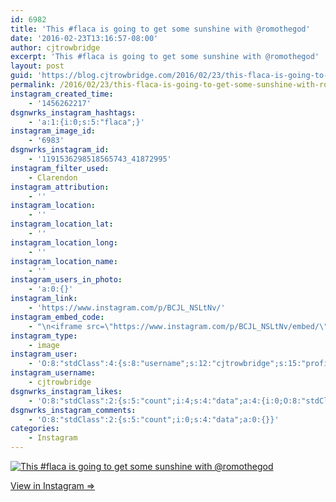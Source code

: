 ```yaml
---
id: 6982
title: 'This #flaca is going to get some sunshine with @romothegod'
date: '2016-02-23T13:16:57-08:00'
author: cjtrowbridge
excerpt: 'This #flaca is going to get some sunshine with @romothegod'
layout: post
guid: 'https://blog.cjtrowbridge.com/2016/02/23/this-flaca-is-going-to-get-some-sunshine-with-romothegod/'
permalink: /2016/02/23/this-flaca-is-going-to-get-some-sunshine-with-romothegod/
instagram_created_time:
    - '1456262217'
dsgnwrks_instagram_hashtags:
    - 'a:1:{i:0;s:5:"flaca";}'
instagram_image_id:
    - '6983'
dsgnwrks_instagram_id:
    - '1191536298518565743_41872995'
instagram_filter_used:
    - Clarendon
instagram_attribution:
    - ''
instagram_location:
    - ''
instagram_location_lat:
    - ''
instagram_location_long:
    - ''
instagram_location_name:
    - ''
instagram_users_in_photo:
    - 'a:0:{}'
instagram_link:
    - 'https://www.instagram.com/p/BCJL_NSLtNv/'
instagram_embed_code:
    - "\n<iframe src=\"https://www.instagram.com/p/BCJL_NSLtNv/embed/\" width=\"612\" height=\"710\" frameborder=\"0\" scrolling=\"no\" allowtransparency=\"true\" class=\"insta-image-embed\"></iframe>\n"
instagram_type:
    - image
instagram_user:
    - 'O:8:"stdClass":4:{s:8:"username";s:12:"cjtrowbridge";s:15:"profile_picture";s:96:"https://scontent.cdninstagram.com/t51.2885-19/s150x150/12081186_1759494767611229_280555941_a.jpg";s:2:"id";s:8:"41872995";s:9:"full_name";s:13:"CJ Trowbridge";}'
instagram_username:
    - cjtrowbridge
dsgnwrks_instagram_likes:
    - 'O:8:"stdClass":2:{s:5:"count";i:4;s:4:"data";a:4:{i:0;O:8:"stdClass":4:{s:8:"username";s:12:"insta_greggg";s:15:"profile_picture";s:87:"https://scontent.cdninstagram.com/t51.2885-19/11015509_631729920261966_1468492334_a.jpg";s:2:"id";s:9:"311481769";s:9:"full_name";s:19:"James/Greg/whatever";}i:1;O:8:"stdClass":4:{s:8:"username";s:9:"kreed9777";s:15:"profile_picture";s:95:"https://scontent.cdninstagram.com/t51.2885-19/s150x150/12751013_548714071947879_855899493_a.jpg";s:2:"id";s:9:"505854658";s:9:"full_name";s:10:"Kevin Reed";}i:2;O:8:"stdClass":4:{s:8:"username";s:13:"serphos_photo";s:15:"profile_picture";s:96:"https://scontent.cdninstagram.com/t51.2885-19/s150x150/11910360_749259101850818_1384875259_a.jpg";s:2:"id";s:9:"780193555";s:9:"full_name";s:17:"Gabriel Rodriguez";}i:3;O:8:"stdClass":4:{s:8:"username";s:10:"sweetlou89";s:15:"profile_picture";s:88:"https://scontent.cdninstagram.com/t51.2885-19/11116808_1589231614665375_2095748029_a.jpg";s:2:"id";s:8:"38105725";s:9:"full_name";s:5:"Louie";}}}'
dsgnwrks_instagram_comments:
    - 'O:8:"stdClass":2:{s:5:"count";i:0;s:4:"data";a:0:{}}'
categories:
    - Instagram
---
```


[![This #flaca is going to get some sunshine with @romothegod](https://blog.cjtrowbridge.com/wp-content/uploads/2016/02/1456262217-1-1.jpg)](https://www.instagram.com/p/BCJL_NSLtNv/)

[View in Instagram ⇒](https://www.instagram.com/p/BCJL_NSLtNv/)